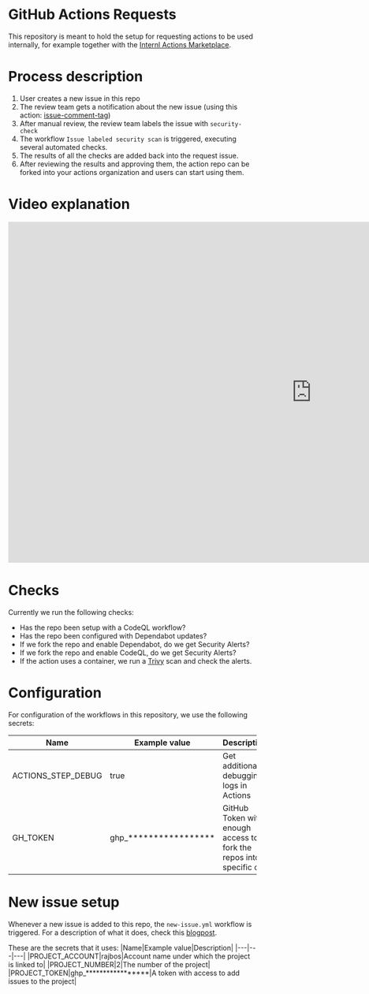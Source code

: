 # GitHub Actions Requests
This repository is meant to hold the setup for requesting actions to be used internally, for example together with the [Internl Actions Marketplace](https://devopsjournal.io/blog/2021/10/14/GitHub-Actions-Internal-Marketplace).

# Process description
1. User creates a new issue in this repo
1. The review team gets a notification about the new issue (using this action: [issue-comment-tag](https://github.com/devops-actions/issue-comment-tag))
1. After manual review, the review team labels the issue with `security-check`
1. The workflow `Issue labeled security scan` is triggered, executing several automated checks.
1. The results of all the checks are added back into the request issue.
1. After reviewing the results and approving them, the action repo can be forked into your actions organization and users can start using them.

# Video explanation
<iframe width="1230" height="692" src="https://www.youtube.com/embed/hYvFrlzeU8o" title="YouTube video player" frameborder="0" allow="accelerometer; autoplay; clipboard-write; encrypted-media; gyroscope; picture-in-picture" allowfullscreen></iframe>

# Checks
Currently we run the following checks:
- Has the repo been setup with a CodeQL workflow?
- Has the repo been configured with Dependabot updates? 
- If we fork the repo and enable Dependabot, do we get Security Alerts? 
- If we fork the repo and enable CodeQL, do we get Security Alerts?
- If the action uses a container, we run a [Trivy](https://github.com/aquasecurity/trivy) scan and check the alerts.

# Configuration
For configuration of the workflows in this repository, we use the following secrets:

|Name|Example value|Description|
|---|---|---|
|ACTIONS_STEP_DEBUG|true|Get additional debugging logs in Actions|
|GH_TOKEN|ghp_*****************|GitHub Token with enough access to fork the repos into a specific org|

# New issue setup
Whenever a new issue is added to this repo, the `new-issue.yml` workflow is triggered. For a description of what it does, check this [blogpost](https://blogs.blackmarble.co.uk/rfennell/2021/10/15/automating-adding-issues-to-beta-github-projects-using-github-actions/).

These are the secrets that it uses:
|Name|Example value|Description|
|---|---|---|
|PROJECT_ACCOUNT|rajbos|Account name under which the project is linked to|
|PROJECT_NUMBER|2|The number of the project|
|PROJECT_TOKEN|ghp_*****************|A token with access to add issues to the project|
